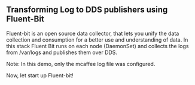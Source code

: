 ## Transforming Log to DDS publishers using Fluent-Bit

Fluent-bit is an open source data collector, that lets you unify the data collection and consumption for a better use and understanding of data. In this stack Fluent Bit runs on each node (DaemonSet) and collects the logs from /var/logs and publishes them over DDS.

Note: In this demo, only the mcaffee log file was configured.

Now, let start up Fluent-bit!